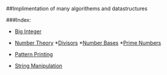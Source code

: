 ##Implimentation of many algorithems and datastructures

###Index:

+ [Big Integer](https://github.com/SH-anonta/CPP-Code-Snippets/tree/master/Big%20Integer)

+ [Number Theory](https://github.com/SH-anonta/CPP-Code-Snippets/tree/master/Number%20Theory)
  *[Divisors](https://github.com/SH-anonta/CPP-Code-Snippets/tree/master/Number%20Theory/Divisors)
  *[Number Bases](https://github.com/SH-anonta/CPP-Code-Snippets/tree/master/Number%20Theory/Number%20Bases)
  *[Prime Numbers](https://github.com/SH-anonta/CPP-Code-Snippets/tree/master/Number%20Theory/Prime%20Numbers) 

+ [Pattern Printing](https://github.com/SH-anonta/CPP-Code-Snippets/tree/master/Pattern%20Printing)

+ [String Manipulation](https://github.com/SH-anonta/CPP-Code-Snippets/tree/master/String%20Manipulation)